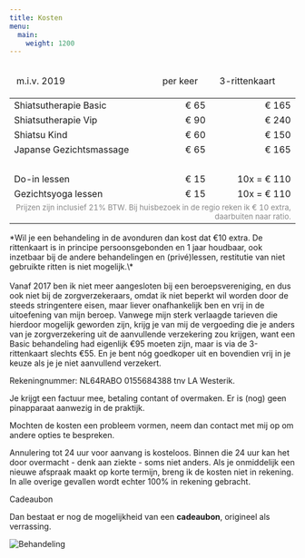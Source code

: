 ```yaml
---
title: Kosten
menu:
  main:
    weight: 1200
---
```

<table cellpadding="3">
<thead>
<tr>
<td>

 m.i.v. 2019

</td>
<td>per keer</td>
<td>  3-rittenkaart</td>
</tr>
</thead>
<tbody>
<tr>
<td>Shiatsutherapie Basic</td>
<td align="right">€ 65</td>
<td align="right">€ 165</td>
</tr>
<tr>
<td>Shiatsutherapie Vip </td>
<td align="right">€ 90</td>
<td align="right">€ 240</td>
</tr>
<tr>
<td>Shiatsu Kind </td>
<td align="right">€ 60</td>
<td align="right">€ 150</td>
</tr>
<tr>
<td>Japanse Gezichtsmassage</td>
<td align="right">€ 65</td>
<td align="right">€ 165</td>
</tr>
<tr>
<td> </td>
<td align="right"> </td>
<td align="right"> </td>
</tr>
<tr>
<td>Do-in lessen</td>
<td align="right">€ 15</td>
<td align="right">10x = € 110</td>
</tr>
<tr>
<td>Gezichtsyoga lessen</td>
<td align="right">€ 15</td>
<td align="right">10x = € 110</td>
</tr>
<tr>
<td colspan="3" align="right"><span style="color: #888888; font-size: smaller;">Prijzen zijn inclusief 21% BTW.  
Bij huisbezoek in de regio reken ik € 10 extra, daarbuiten naar ratio.</span></td>
</tr>
</tbody>
</table>

<div>*Wil je een behandeling in de avonduren dan kost dat €10 extra.  
De rittenkaart is in principe persoonsgebonden en 1 jaar houdbaar, ook inzetbaar bij de andere behandelingen en (privé)lessen, restitutie van niet gebruikte ritten is niet mogelijk.\*</div>
<div> </div>
<div><span>Vanaf 2017 ben ik niet meer aangesloten bij een beroepsvereniging, en dus ook niet bij de zorgverzekeraars, omdat ik niet beperkt wil worden door de steeds stringentere eisen, maar liever onafhankelijk ben en vrij in de uitoefening van mijn beroep.</span>  
<span>Vanwege mijn sterk verlaagde tarieven die hierdoor mogelijk geworden zijn, krijg je van mij de vergoeding die je anders van je zorgverzekering uit de aanvullende verzekering zou krijgen, want een Basic behandeling had eigenlijk €95 moeten zijn, maar is via de 3-rittenkaart slechts €55.</span>  
<span>En je bent nóg goedkoper uit en bovendien vrij in je keuze als je je niet aanvullend verzekert.</span></div>

Rekeningnummer: NL64RABO 0155684388 tnv LA Westerik.

Je krijgt een factuur mee, betaling contant of overmaken. Er is (nog) geen pinapparaat aanwezig in de praktijk.

Mochten de kosten een probleem vormen, neem dan contact met mij op om andere opties te bespreken.  

Annulering tot 24 uur voor aanvang is kosteloos. Binnen die 24 uur kan het door overmacht - denk aan ziekte - soms niet anders. Als je onmiddelijk een nieuwe afspraak maakt op korte termijn, breng ik de kosten niet in rekening. In alle overige gevallen wordt echter 100% in rekening gebracht.

 Cadeaubon

Dan bestaat er nog de mogelijkheid van een **cadeaubon**, origineel als verrassing.

![Behandeling](/uploads/behandeling5.jpg#right)


